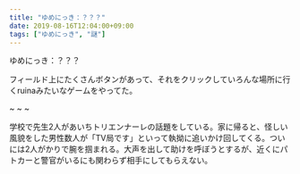```yaml
---
title: "ゆめにっき：？？？"
date: 2019-08-16T12:04:00+09:00
tags: ["ゆめにっき", "謎"]
---
```


ゆめにっき：？？？

フィールド上にたくさんボタンがあって、それをクリックしていろんな場所に行くruinaみたいなゲームをやってた。

 ~ ~ ~ 

学校で先生2人があいちトリエンナーレの話題をしている。家に帰ると、怪しい風貌をした男性数人が「TV局です」といって執拗に追いかけ回してくる。ついには2人がかりで腕を掴まれる。大声を出して助けを呼ぼうとするが、近くにパトカーと警官がいるにも関わらず相手にしてもらえない。